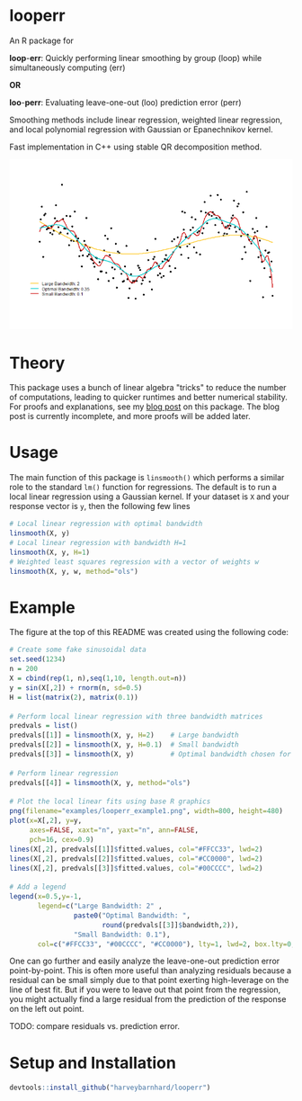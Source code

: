 # looperr
An R package for 

**loop**-**err**: Quickly performing linear smoothing by group (loop) while
simultaneously computing (err)

**OR**

**loo**-**perr**: Evaluating leave-one-out (loo) prediction error (perr)

Smoothing methods include linear regression, weighted linear regression,
and local polynomial regression with Gaussian or Epanechnikov kernel.

Fast implementation in C++ using stable QR decomposition method.

![](examples/looperr_example1.png)

# Theory
This package uses a bunch of linear algebra "tricks" to reduce
the number of computations, leading to quicker runtimes
and better numerical stability. For proofs and explanations,
see my
[blog post](https://harveybarnhard.com/posts/evaluating-prediction-error.html)
on this package. The blog post is currently incomplete, and
more proofs will be added later.

# Usage
The main function of this package is `linsmooth()` which
performs a similar role to the standard `lm()` function for
regressions. The default is to run a local linear regression using
a Gaussian kernel. If your dataset is `X` and your response vector is `y`,
then the following few lines 

```r
# Local linear regression with optimal bandwidth
linsmooth(X, y)
# Local linear regression with bandwidth H=1
linsmooth(X, y, H=1)
# Weighted least squares regression with a vector of weights w
linsmooth(X, y, w, method="ols")
```

# Example

The figure at the top of this README was created using the following code:

```r
# Create some fake sinusoidal data
set.seed(1234)
n = 200
X = cbind(rep(1, n),seq(1,10, length.out=n))
y = sin(X[,2]) + rnorm(n, sd=0.5)
H = list(matrix(2), matrix(0.1))

# Perform local linear regression with three bandwidth matrices
predvals = list()
predvals[[1]] = linsmooth(X, y, H=2)    # Large bandwidth
predvals[[2]] = linsmooth(X, y, H=0.1)  # Small bandwidth
predvals[[3]] = linsmooth(X, y)         # Optimal bandwidth chosen for us

# Perform linear regression
predvals[[4]] = linsmooth(X, y, method="ols")

# Plot the local linear fits using base R graphics
png(filename="examples/looperr_example1.png", width=800, height=480)
plot(x=X[,2], y=y,
     axes=FALSE, xaxt="n", yaxt="n", ann=FALSE,
     pch=16, cex=0.9)
lines(X[,2], predvals[[1]]$fitted.values, col="#FFCC33", lwd=2)
lines(X[,2], predvals[[2]]$fitted.values, col="#CC0000", lwd=2)
lines(X[,2], predvals[[3]]$fitted.values, col="#00CCCC", lwd=2)

# Add a legend
legend(x=0.5,y=-1,
       legend=c("Large Bandwidth: 2" ,
                paste0("Optimal Bandwidth: ",
                       round(predvals[[3]]$bandwidth,2)),
                "Small Bandwidth: 0.1"),
       col=c("#FFCC33", "#00CCCC", "#CC0000"), lty=1, lwd=2, box.lty=0, bg=NA)
```

One can go further and easily analyze the leave-one-out prediction error point-by-point.
This is often more useful than analyzing residuals because a residual can be small
simply due to that point exerting high-leverage on the line of best fit. But
if you were to leave out that point from the regression, you might actually find
a large residual from the prediction of the response on the left out point.

TODO: compare residuals vs. prediction error.

# Setup and Installation

```r
devtools::install_github("harveybarnhard/looperr")
```
